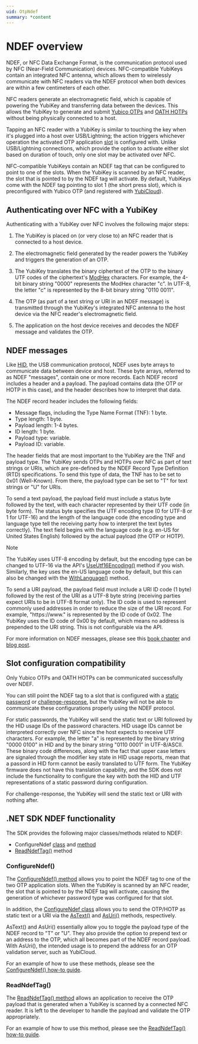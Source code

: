 ```yaml
---
uid: OtpNdef
summary: *content
---
```


<!-- Copyright 2021 Yubico AB

Licensed under the Apache License, Version 2.0 (the "License");
you may not use this file except in compliance with the License.
You may obtain a copy of the License at

    http://www.apache.org/licenses/LICENSE-2.0

Unless required by applicable law or agreed to in writing, software
distributed under the License is distributed on an "AS IS" BASIS,
WITHOUT WARRANTIES OR CONDITIONS OF ANY KIND, either express or implied.
See the License for the specific language governing permissions and
limitations under the License. -->

# NDEF overview

NDEF, or NFC Data Exchange Format, is the communication protocol used by NFC (Near-Field Communication) devices. NFC-compatible YubiKeys contain an integrated NFC antenna, which allows them to wirelessly communicate with NFC readers via the NDEF protocol when both devices are within a few centimeters of each other.

NFC readers generate an electromagnetic field, which is capable of powering the YubiKey and transferring data between the devices. This allows the YubiKey to generate and submit [Yubico OTPs](xref:OtpYubicoOtp) and [OATH HOTPs](xref:OtpHotp) without being physically connected to a host.

Tapping an NFC reader with a YubiKey is similar to touching the key when it's plugged into a host over USB/Lightning; the action triggers whichever operation the activated OTP application [slot](xref:OtpSlots) is configured with. Unlike USB/Lightning connections, which provide the option to activate either slot based on duration of touch, only one slot may be activated over NFC.

NFC-compatible YubiKeys contain an NDEF tag that can be configured to point to one of the slots. When the YubiKey is scanned by an NFC reader, the slot that is pointed to by the NDEF tag will activate. By default, YubiKeys come with the NDEF tag pointing to slot 1 (the short press slot), which is preconfigured with Yubico OTP (and registered with [YubiCloud](https://www.yubico.com/products/yubicloud/)).

## Authenticating over NFC with a YubiKey

Authenticating with a YubiKey over NFC involves the following major steps:

1. The YubiKey is placed on (or very close to) an NFC reader that is connected to a host device.

1. The electromagnetic field generated by the reader powers the YubiKey and triggers the generation of an OTP.

1. The YubiKey translates the binary ciphertext of the OTP to the binary UTF codes of the ciphertext's [ModHex](xref:OtpModhex) characters. For example, the 4-bit binary string "0000" represents the ModHex character "c". In UTF-8, the letter "c" is represented by the 8-bit binary string "0110 0011".

1. The OTP (as part of a text string or URI in an NDEF message) is transmitted through the YubiKey's integrated NFC antenna to the host device via the NFC reader's electromagnetic field.

1. The application on the host device receives and decodes the NDEF message and validates the OTP.

## NDEF messages  

Like [HID](xref:OtpHID), the USB communication protocol, NDEF uses byte arrays to communicate data between device and host. These byte arrays, referred to as NDEF "messages", contain one or more records. Each NDEF record includes a header and a payload. The payload contains data (the OTP or HOTP in this case), and the header describes how to interpret that data.

The NDEF record header includes the following fields:

- Message flags, including the Type Name Format (TNF): 1 byte.
- Type length: 1 byte.
- Payload length: 1-4 bytes.
- ID length: 1 byte.
- Payload type: variable.
- Payload ID: variable.

The header fields that are most important to the YubiKey are the TNF and payload type. The YubiKey sends OTPs and HOTPs over NFC as part of text strings or URIs, which are pre-defined by the NDEF Record Type Definition (RTD) specifications. To send this type of data, the TNF has to be set to 0x01 (Well-Known). From there, the payload type can be set to "T" for text strings or "U" for URIs.

To send a text payload, the payload field must include a status byte followed by the text, with each character represented by their UTF code (in byte form). The status byte specifies the UTF encoding type (0 for UTF-8 or 1 for UTF-16) and the length of the language code (the encoding type and language type tell the receiving party how to interpret the text bytes correctly). The text field begins with the language code (e.g. en-US for United States English) followed by the actual payload (the OTP or HOTP).

> [!NOTE]
> The YubiKey uses UTF-8 encoding by default, but the encoding type can be changed to UTF-16 via the API's [UseUtf16Encoding()](xref:Yubico.YubiKey.Otp.Operations.ConfigureNdef.UseUtf16Encoding%28System.Boolean%29) method if you wish. Similarly, the key uses the en-US language code by default, but this can also be changed with the [WithLanguage()](xref:Yubico.YubiKey.Otp.Operations.ConfigureNdef.WithLanguage%28System.String%29) method.

To send a URI payload, the payload field must include a URI ID code (1 byte) followed by the rest of the URI as a UTF-8 byte string (receiving parties expect URIs to be in UTF-8 format only). The ID code is used to represent commonly used addresses in order to reduce the size of the URI record. For example, "https://www." is represented by the ID code of 0x02. The YubiKey uses the ID code of 0x00 by default, which means no address is prepended to the URI string. This is not configurable via the API.

For more information on NDEF messages, please see this [book chapter](https://www.oreilly.com/library/view/beginning-nfc/9781449324094/ch04.html) and [blog post](https://austinblackstoneengineering.com/nfc-p2p-basics/).

## Slot configuration compatibility

Only Yubico OTPs and OATH HOTPs can be communicated successfully over NDEF.

You can still point the NDEF tag to a slot that is configured with a [static password](xref:OtpStaticPassword) or [challenge-response](xref:OtpChallengeResponse), but the YubiKey will not be able to communicate these configurations properly using the NDEF protocol.

For static passwords, the YubiKey will send the static text or URI followed by the HID usage IDs of the password characters. HID usage IDs cannot be interpreted correctly over NFC since the host expects to receive UTF characters. For example, the letter "a" is represented by the binary string "0000 0100" in HID and by the binary string "0110 0001" in UTF-8/ASCII. These binary code differences, along with the fact that upper case letters are signaled through the modifier key state in HID usage reports, mean that a passord in HID form cannot be easily translated to UTF form. The YubiKey firmware does not have this translation capability, and the SDK does not include the functionality to configure the key with both the HID and UTF representations of a static password during configuration.

For challenge-response, the YubiKey will send the static text or URI with nothing after.

## .NET SDK NDEF functionality

The SDK provides the following major classes/methods related to NDEF:

- ConfigureNdef [class](xref:Yubico.YubiKey.Otp.Operations.ConfigureNdef) and [method](xref:Yubico.YubiKey.Otp.OtpSession.ConfigureNdef%28Yubico.YubiKey.Otp.Slot%29)
- [ReadNdefTag()](xref:Yubico.YubiKey.Otp.OtpSession.ReadNdefTag) method

### ConfigureNdef()

The [ConfigureNdef() method](xref:Yubico.YubiKey.Otp.OtpSession.ConfigureNdef%28Yubico.YubiKey.Otp.Slot%29) allows you to point the NDEF tag to one of the two OTP application slots. When the YubiKey is scanned by an NFC reader, the slot that is pointed to by the NDEF tag will activate, causing the generation of whichever password type was configured for that slot.

In addition, the [ConfigureNdef class](xref:Yubico.YubiKey.Otp.Operations.ConfigureNdef) allows you to send the OTP/HOTP as static text or a URI via the [AsText()](xref:Yubico.YubiKey.Otp.Operations.ConfigureNdef.AsText%28System.String%29) and [AsUri()](xref:Yubico.YubiKey.Otp.Operations.ConfigureNdef.AsUri%28System.Uri%29) methods, respectively.

AsText() and AsUri() essentially allow you to toggle the payload type of the NDEF record to "T" or "U". They also provide the option to prepend text or an address to the OTP, which all becomes part of the NDEF record payload. With AsUri(), the intended usage is to prepend the address for an OTP validation server, such as YubiCloud.

For an example of how to use these methods, please see the [ConfigureNdef() how-to guide](xref:OtpConfigureNDEF).

### ReadNdefTag()

The [ReadNdefTag() method](xref:Yubico.YubiKey.Otp.OtpSession.ReadNdefTag) allows an application to receive the OTP payload that is generated when a YubiKey is scanned by a connected NFC reader. It is left to the developer to handle the payload and validate the OTP appropriately.

For an example of how to use this method, please see the [ReadNdefTag() how-to guide](xref:OtpReadNDEF).
